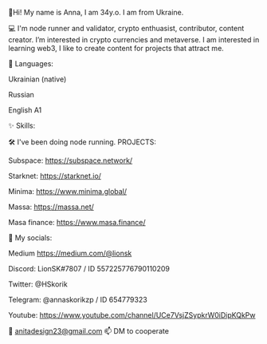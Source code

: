 🧬Hi! My name is Anna, I am 34y.o. I am from Ukraine.

💻 I'm node runner and validator, crypto enthuasist, contributor, content creator.
 I’m interested in crypto currencies and metaverse. I am interested in learning web3, I like to create content for projects that attract me.


📂 Languages:

Ukrainian (native)

Russian

English A1



✨ Skills:

🛠 I've been doing node running. PROJECTS:

Subspace: https://subspace.network/

Starknet: https://starknet.io/

Minima: https://www.minima.global/

Massa: https://massa.net/

Masa finance: https://www.masa.finance/


🔗 My socials:

Medium https://medium.com/@lionsk

Discord: LionSK#7807 / ID 557225776790110209

Twitter: @HSkorik

Telegram: @annaskorikzp / ID 654779323

Youtube: https://www.youtube.com/channel/UCe7VsjZSypkrW0iDipKQkPw

📧 anitadesign23@gmail.com 📫 DM to cooperate
